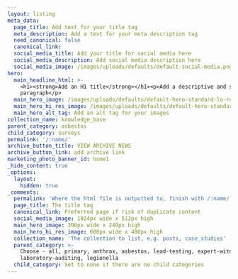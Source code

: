 ```yaml
---
layout: listing
meta_data:
  page_title: Add text for your title tag
  meta_description: Add a text for your meta description tag
  need_canonical: false
  canonical_link:
  social_media_title: Add your title for social media here
  social_media_description: Add social media description here
  social_media_image: /images/uploads/defaults/default-social-media.png
hero:
  main_headline_html: >-
    <h1><strong>Add an H1 title</strong></h1><p>Add a descriptive and short
    paragraph</p>
  main_hero_image: /images/uploads/defaults/default-hero-standard-lo-res.png
  main_hero_hi_res_image: /images/uploads/defaults/default-hero-standard-hi-res.png
  main_hero_alt_tag: Add an alt tag for your images
collection_name: knowledge_base
parent_category: asbestos
child_category: surveys
permalink: '/:name/'
archive_button_title: VIEW ARCHIVE NEWS
archive_button_link: add archive link
marketing_photo_banner_id: home1
_hide_content: true
_options:
  layout:
    hidden: true
_comments:
  permalink: 'Where the html file is outputted to, finish with /:name/'
  page_title: The title tag
  canonical_link: Preferred page if risk of duplicate content
  social_media_image: 1024px wide x 512px high
  main_hero_image: 300px wide x 240px high
  main_hero_hi_res_image: 600px wide x 480px high
  collection_name: 'The collection to list, e.g. posts, case_studies'
  parent_category: >-
    Choose - all, primary, anthrax, asbestos, lead-testing, expert-witness,
    laboratory-auditing, legionella
  child_category: Set to none if there are no child categories
---
```


